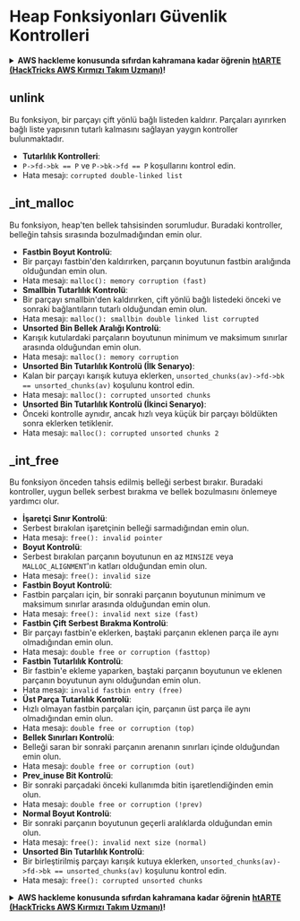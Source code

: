 # Heap Fonksiyonları Güvenlik Kontrolleri

<details>

<summary><strong>AWS hackleme konusunda sıfırdan kahramana kadar öğrenin</strong> <a href="https://training.hacktricks.xyz/courses/arte"><strong>htARTE (HackTricks AWS Kırmızı Takım Uzmanı)</strong></a><strong>!</strong></summary>

HackTricks'ı desteklemenin diğer yolları:

* **Şirketinizi HackTricks'te reklamını görmek istiyorsanız** veya **HackTricks'i PDF olarak indirmek istiyorsanız** [**ABONELİK PLANLARI**](https://github.com/sponsors/carlospolop)'na göz atın!
* [**Resmi PEASS & HackTricks ürünlerini alın**](https://peass.creator-spring.com)
* [**The PEASS Ailesi'ni**](https://opensea.io/collection/the-peass-family) keşfedin, özel [**NFT'lerimiz**](https://opensea.io/collection/the-peass-family) koleksiyonumuz
* **Katılın** 💬 [**Discord grubuna**](https://discord.gg/hRep4RUj7f) veya [**telegram grubuna**](https://t.me/peass) veya bizi **Twitter** 🐦 [**@hacktricks\_live**](https://twitter.com/hacktricks\_live)** takip edin.**
* **Hacking püf noktalarınızı paylaşarak PR göndererek HackTricks ve HackTricks Cloud github depolarına katkıda bulunun.**

</details>

## unlink

Bu fonksiyon, bir parçayı çift yönlü bağlı listeden kaldırır. Parçaları ayırırken bağlı liste yapısının tutarlı kalmasını sağlayan yaygın kontroller bulunmaktadır.

* **Tutarlılık Kontrolleri**:
* `P->fd->bk == P` ve `P->bk->fd == P` koşullarını kontrol edin.
* Hata mesajı: `corrupted double-linked list`

## \_int\_malloc

Bu fonksiyon, heap'ten bellek tahsisinden sorumludur. Buradaki kontroller, belleğin tahsis sırasında bozulmadığından emin olur.

* **Fastbin Boyut Kontrolü**:
* Bir parçayı fastbin'den kaldırırken, parçanın boyutunun fastbin aralığında olduğundan emin olun.
* Hata mesajı: `malloc(): memory corruption (fast)`
* **Smallbin Tutarlılık Kontrolü**:
* Bir parçayı smallbin'den kaldırırken, çift yönlü bağlı listedeki önceki ve sonraki bağlantıların tutarlı olduğundan emin olun.
* Hata mesajı: `malloc(): smallbin double linked list corrupted`
* **Unsorted Bin Bellek Aralığı Kontrolü**:
* Karışık kutulardaki parçaların boyutunun minimum ve maksimum sınırlar arasında olduğundan emin olun.
* Hata mesajı: `malloc(): memory corruption`
* **Unsorted Bin Tutarlılık Kontrolü (İlk Senaryo)**:
* Kalan bir parçayı karışık kutuya eklerken, `unsorted_chunks(av)->fd->bk == unsorted_chunks(av)` koşulunu kontrol edin.
* Hata mesajı: `malloc(): corrupted unsorted chunks`
* **Unsorted Bin Tutarlılık Kontrolü (İkinci Senaryo)**:
* Önceki kontrolle aynıdır, ancak hızlı veya küçük bir parçayı böldükten sonra eklerken tetiklenir.
* Hata mesajı: `malloc(): corrupted unsorted chunks 2`

## \_int\_free

Bu fonksiyon önceden tahsis edilmiş belleği serbest bırakır. Buradaki kontroller, uygun bellek serbest bırakma ve bellek bozulmasını önlemeye yardımcı olur.

* **İşaretçi Sınır Kontrolü**:
* Serbest bırakılan işaretçinin belleği sarmadığından emin olun.
* Hata mesajı: `free(): invalid pointer`
* **Boyut Kontrolü**:
* Serbest bırakılan parçanın boyutunun en az `MINSIZE` veya `MALLOC_ALIGNMENT`'ın katları olduğundan emin olun.
* Hata mesajı: `free(): invalid size`
* **Fastbin Boyut Kontrolü**:
* Fastbin parçaları için, bir sonraki parçanın boyutunun minimum ve maksimum sınırlar arasında olduğundan emin olun.
* Hata mesajı: `free(): invalid next size (fast)`
* **Fastbin Çift Serbest Bırakma Kontrolü**:
* Bir parçayı fastbin'e eklerken, baştaki parçanın eklenen parça ile aynı olmadığından emin olun.
* Hata mesajı: `double free or corruption (fasttop)`
* **Fastbin Tutarlılık Kontrolü**:
* Bir fastbin'e ekleme yaparken, baştaki parçanın boyutunun ve eklenen parçanın boyutunun aynı olduğundan emin olun.
* Hata mesajı: `invalid fastbin entry (free)`
* **Üst Parça Tutarlılık Kontrolü**:
* Hızlı olmayan fastbin parçaları için, parçanın üst parça ile aynı olmadığından emin olun.
* Hata mesajı: `double free or corruption (top)`
* **Bellek Sınırları Kontrolü**:
* Belleği saran bir sonraki parçanın arenanın sınırları içinde olduğundan emin olun.
* Hata mesajı: `double free or corruption (out)`
* **Prev\_inuse Bit Kontrolü**:
* Bir sonraki parçadaki önceki kullanımda bitin işaretlendiğinden emin olun.
* Hata mesajı: `double free or corruption (!prev)`
* **Normal Boyut Kontrolü**:
* Bir sonraki parçanın boyutunun geçerli aralıklarda olduğundan emin olun.
* Hata mesajı: `free(): invalid next size (normal)`
* **Unsorted Bin Tutarlılık Kontrolü**:
* Bir birleştirilmiş parçayı karışık kutuya eklerken, `unsorted_chunks(av)->fd->bk == unsorted_chunks(av)` koşulunu kontrol edin.
* Hata mesajı: `free(): corrupted unsorted chunks`

<details>

<summary><strong>AWS hackleme konusunda sıfırdan kahramana kadar öğrenin</strong> <a href="https://training.hacktricks.xyz/courses/arte"><strong>htARTE (HackTricks AWS Kırmızı Takım Uzmanı)</strong></a><strong>!</strong></summary>

HackTricks'ı desteklemenin diğer yolları:

* **Şirketinizi HackTricks'te reklamını görmek istiyorsanız** veya **HackTricks'i PDF olarak indirmek istiyorsanız** [**ABONELİK PLANLARI**](https://github.com/sponsors/carlospolop)'na göz atın!
* [**Resmi PEASS & HackTricks ürünlerini alın**](https://peass.creator-spring.com)
* [**The PEASS Ailesi'ni**](https://opensea.io/collection/the-peass-family) keşfedin, özel [**NFT'lerimiz**](https://opensea.io/collection/the-peass-family) koleksiyonumuz
* **Katılın** 💬 [**Discord grubuna**](https://discord.gg/hRep4RUj7f) veya [**telegram grubuna**](https://t.me/peass) veya bizi **Twitter** 🐦 [**@hacktricks\_live**](https://twitter.com/hacktricks\_live)** takip edin.**
* **Hacking püf noktalarınızı paylaşarak PR göndererek HackTricks ve HackTricks Cloud github depolarına katkıda bulunun.**

</details>
